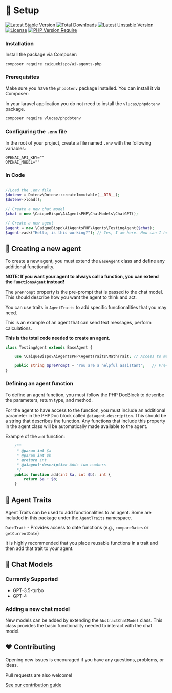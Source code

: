 # 🔧 Setup

[![Latest Stable Version](http://poser.pugx.org/caiquebispo/ai-agents-php/v)](https://packagist.org/packages/caiquebispo/ai-agents-php) [![Total Downloads](http://poser.pugx.org/caiquebispo/ai-agents-php/downloads)](https://packagist.org/packages/caiquebispo/ai-agents-php) [![Latest Unstable Version](http://poser.pugx.org/caiquebispo/ai-agents-php/v/unstable)](https://packagist.org/packages/caiquebispo/ai-agents-php) [![License](http://poser.pugx.org/caiquebispo/ai-agents-php/license)](https://packagist.org/packages/caiquebispo/ai-agents-php) [![PHP Version Require](http://poser.pugx.org/caiquebispo/ai-agents-php/require/php)](https://packagist.org/packages/caiquebispo/ai-agents-php)

### Installation

Install the package via Composer:

```bash
composer require caiquebispo/ai-agents-php
```

### Prerequisites

Make sure you have the `phpdotenv` package installed. You can install it via Composer:

In your laravel application you do not need to install the `vlucas/phpdotenv` package.

```bash
composer require vlucas/phpdotenv
```

### Configuring the `.env` file

In the root of your project, create a file named `.env` with the following variables:

```dotenv
OPENAI_API_KEY=""
OPENAI_MODEL=""
```

### In Code

```php

//Load the .env file
$dotenv = Dotenv\Dotenv::createImmutable(__DIR__);
$dotenv->load();
 
// Create a new chat model
$chat = new \CaiqueBispo\AiAgentsPHP\ChatModels\ChatGPT();

// Create a new agent
$agent = new \CaiqueBispo\AiAgentsPHP\Agents\TestingAgent($chat);
$agent->ask("Hello, is this working?"); // Yes, I am here. How can I help you today?
```

## 🤖 Creating a new agent
To create a new agent, you must extend the `BaseAgent` class and define any additional functionality.

**NOTE: If you want your agent to always call a function, you can extend the `FunctionsAgent` instead!**

The `prePrompt` property is the pre-prompt that is passed to the chat model. This should describe how you want the agent to think and act.

You can use traits in `AgentTraits` to add specific functionalities that you may need.

This is an example of an agent that can send text messages, perform calculations.

**This is the total code needed to create an agent.**
```php
class TestingAgent extends BaseAgent {

    use \CaiqueBispo\AiAgentsPHP\AgentTraits\MathTrait; // Access to math functions

    public string $prePrompt = "You are a helpful assistant";   // Pre-prompt
}
```

### Defining an agent function
To define an agent function, you must follow the PHP DocBlock to describe the parameters, return type, and method.

For the agent to have access to the function, you must include an additional parameter in the PHPDoc block called `@aiagent-description`. This should be a string that describes the function. Any functions that include this property in the agent class will be automatically made available to the agent.

Example of the `add` function:
```php
    /**
     * @param int $a
     * @param int $b
     * @return int
     * @aiagent-description Adds two numbers
     */
    public function add(int $a, int $b): int {
        return $a + $b;
    }
```

## 🧰 Agent Traits
Agent Traits can be used to add functionalities to an agent. Some are included in this package under the `AgentTraits` namespace.

`DateTrait` - Provides access to date functions (e.g., `compareDates` or `getCurrentDate`)

It is highly recommended that you place reusable functions in a trait and then add that trait to your agent.

## 📝 Chat Models

### Currently Supported
- GPT-3.5-turbo
- GPT-4

### Adding a new chat model
New models can be added by extending the `AbstractChatModel` class. This class provides the basic functionality needed to interact with the chat model.

## ❤️ Contributing
Opening new issues is encouraged if you have any questions, problems, or ideas.

Pull requests are also welcome!

[See our contribution guide](CONTRIBUTING.md)
